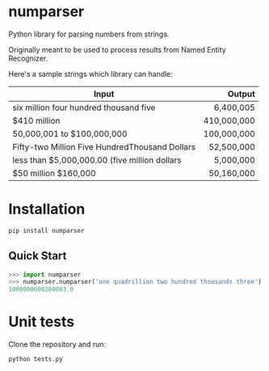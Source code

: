 numparser
=========

Python library for parsing numbers from strings.

Originally meant to be used to process results from Named Entity Recognizer.

Here's a sample strings which library can handle:

Input                                          | Output
-----------------------------------------------|-------------------------------:
six million four hundred thousand five         | 6,400,005
$410 million                                   | 410,000,000
50,000,001 to $100,000,000                     | 100,000,000
Fifty-two Million Five HundredThousand Dollars | 52,500,000
less than $5,000,000.00 (five million dollars  | 5,000,000
$50 million   $160,000                         | 50,160,000


Installation
============
```bash
pip install numparser
```


Quick Start
-----------
```python
>>> import numparser
>>> numparser.numparser('one quadrillion two hundred thousands three')
1000000000200003.0
```


Unit tests
==========

Clone the repository and run:
```bash
python tests.py
```
